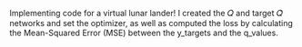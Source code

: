 Implementing code for a virtual lunar lander! I created the 𝑄 and target 𝑄̂ networks and set the optimizer, as well as computed the loss by calculating the Mean-Squared Error (MSE) between the y_targets and the q_values.
